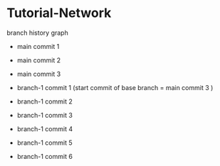 # Tutorial-Network
 branch history graph

- main commit 1
- main commit 2
- main commit 3








- branch-1 commit 1 (start commit of base branch = main commit 3 )
- branch-1 commit 2 
- branch-1 commit 3
- branch-1 commit 4
- branch-1 commit 5
- branch-1 commit 6